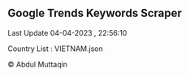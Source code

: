 

## Google Trends Keywords Scraper 
 
Last Update 04-04-2023 , 22:56:10

Country List :
VIETNAM.json



© Abdul Muttaqin 
